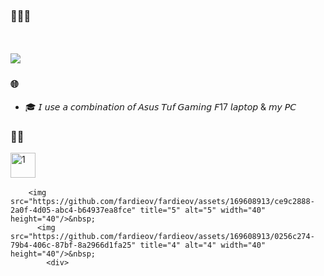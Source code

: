 ### 🙋🏻‍♂️
ㅤ
<div align="none">
  <img src="https://media4.giphy.com/media/v1.Y2lkPTc5MGI3NjExbDB6OXV5Mm5jbmF2ZDNyMmJpd3c2YXJmYzllZ2ZsbWR2OTdzN2NoaCZlcD12MV9pbnRlcm5hbF9naWZfYnlfaWQmY3Q9Zw/Uju2qRf4p2notjRZAQ/giphy.webp"/>
    </div>



### 🌐

* 🎓 𝘐 𝘶𝘴𝘦 𝘢 𝘤𝘰𝘮𝘣𝘪𝘯𝘢𝘵𝘪𝘰𝘯 𝘰𝘧 𝘈𝘴𝘶𝘴 𝘛𝘶𝘧 𝘎𝘢𝘮𝘪𝘯𝘨 𝘍17 𝘭𝘢𝘱𝘵𝘰𝘱 & 𝘮𝘺 𝘗𝘊

### 🥷🏻

<div>
  <img src="https://github.com/fardieov/fardieov/assets/169608913/d20d2d5b-99df-48f6-aa2f-2ad84a7f7bf3" title="1" alt="1" width="40" height="40"/>&nbsp;
   
        <img src="https://github.com/fardieov/fardieov/assets/169608913/ce9c2888-2a0f-4d05-abc4-b64937ea8fce" title="5" alt="5" width="40" height="40"/>&nbsp;
          <img src="https://github.com/fardieov/fardieov/assets/169608913/0256c274-79b4-406c-87bf-8a2966d1fa25" title="4" alt="4" width="40" height="40"/>&nbsp;
            <div>
